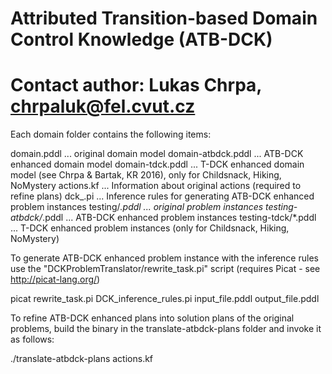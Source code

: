# Attributed Transition-based Domain Control Knowledge (ATB-DCK)

# Contact author: Lukas Chrpa, chrpaluk@fel.cvut.cz

Each domain folder contains the following items:

domain.pddl            ... original domain model
domain-atbdck.pddl     ... ATB-DCK enhanced domain model
domain-tdck.pddl       ... T-DCK enhanced domain model (see Chrpa & Bartak, KR 2016), only for Childsnack, Hiking, NoMystery
actions.kf             ... Information about original actions (required to refine plans)
dck_<domain>.pi        ... Inference rules for generating ATB-DCK enhanced problem instances
testing/*.pddl         ... original problem instances
testing-atbdck/*.pddl  ... ATB-DCK enhanced problem instances
testing-tdck/*.pddl    ... T-DCK enhanced problem instances (only for Childsnack, Hiking, NoMystery)


To generate ATB-DCK enhanced problem instance with the inference rules use the "DCKProblemTranslator/rewrite_task.pi" script (requires Picat - see http://picat-lang.org/) 

picat rewrite_task.pi DCK_inference_rules.pi input_file.pddl output_file.pddl

To refine ATB-DCK enhanced plans into solution plans of the original problems, build the binary in the translate-atbdck-plans folder and invoke it as follows:

./translate-atbdck-plans <ATB-DCK enhanced plan> actions.kf <refined plan>  


